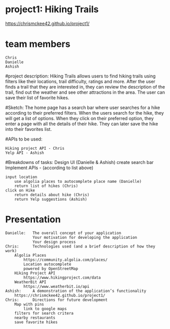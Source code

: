 # project1: Hiking Trails
https://chrismckee42.github.io/project1/

# team members
    Chris
    Danielle
    Ashish

#project description:
    Hiking Trails allows users to find hiking trails using filters like their locations, trail difficulty, ratings and more. After the user finds a trail that they are interested in, they can review the description of the trail, find out the weather and see other attractions in the area. The user can save their list of favorite hikes. 

#Sketch: 
    The home page has a search bar where user searches for a hike according to their preferred filters. When the users search for the hike, they will get a list of options. When they click on their preferred option, they enter a page with all the details of their hike. They can later save the hike into their favorites list. 

#APIs to be used: 

    Hiking project API - Chris  
    Yelp API - Ashish 
    

#Breakdowns of tasks: 
    Design UI (Danielle & Ashish)
        create search bar
    Implement APIs - (according to list above)

    input location
        use algolia places to autocomplete place name (Danielle)
        return list of hikes (Chris)
    click on Hike
        return details about hike (Chris)
        return Yelp suggestions (Ashish)
        
# Presentation
    Danielle:   The overall concept of your application
                Your motivation for developing the application
                Your design process
    Chris:      Technologies used (and a brief description of how they work)
        Algolia Places
            https://community.algolia.com/places/
            Location autocomplete
            powered by OpenStreetMap
        Hiking Project API
            https://www.hikingproject.com/data
        WeatherBit API
            https://www.weatherbit.io/api
    Ashish:     A demonstration of the application’s functionality
        https://chrismckee42.github.io/project1/
    Chris:      Directions for future development
        Map with pins  
            link to google maps
        filters for search critera
        nearby restaurants
        save favorite hikes
